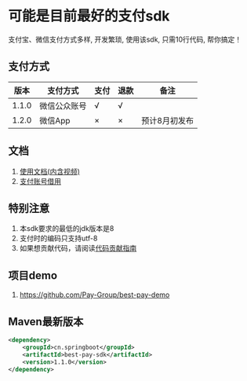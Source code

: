 # 可能是目前最好的支付sdk
支付宝、微信支付方式多样, 开发繁琐, 使用该sdk, 只需10行代码, 帮你搞定！

## 支付方式

版本 | 支付方式 | 支付 | 退款 | 备注
---- | ----- | --- |---- | ---
1.1.0 | 微信公众账号 | √ | √ | 
1.2.0 | 微信App | × | × | 预计8月初发布

## 文档
1. [使用文档(内含视频)](https://github.com/Pay-Group/best-pay-sdk/blob/master/doc/use.md)
2. [支付账号借用](https://github.com/Pay-Group/best-pay-sdk/blob/master/doc/borrowAccount.md)

## 特别注意
1. 本sdk要求的最低的jdk版本是8
2. 支付时的编码只支持utf-8
3. 如果想贡献代码，请阅读[代码贡献指南](https://github.com/Pay-Group/best-pay-sdk/blob/master/doc/CONTRIBUTION.md)

## 项目demo
1. https://github.com/Pay-Group/best-pay-demo


## Maven最新版本
```xml
<dependency>
    <groupId>cn.springboot</groupId>
    <artifactId>best-pay-sdk</artifactId>
    <version>1.1.0</version>
</dependency>
```




